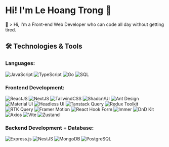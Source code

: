 # Hi! I'm Le Hoang Trong 👋

🚀 > Hi, I'm a Front-end Web Developer who can code all day without getting tired.

## 🛠️ Technologies & Tools

### Languages:
![JavaScript](https://img.shields.io/badge/JavaScript-%23323330.svg?style=for-the-badge&logo=javascript&logoColor=%23F7DF1E)
![TypeScript](https://img.shields.io/badge/TypeScript-%23007ACC.svg?style=for-the-badge&logo=typescript&logoColor=white)
![Go](https://img.shields.io/badge/Go-%2300ADD8.svg?style=for-the-badge&logo=go&logoColor=white)
![SQL](https://img.shields.io/badge/SQL-%2300f.svg?style=for-the-badge&logo=mysql&logoColor=white)

### Frontend Development:
![ReactJS](https://img.shields.io/badge/React-%2320232a.svg?style=for-the-badge&logo=react&logoColor=%2361DAFB)
![NextJS](https://img.shields.io/badge/Next-black?style=for-the-badge&logo=next.js&logoColor=white)
![TailwindCSS](https://img.shields.io/badge/Tailwind_CSS-%2338B2AC.svg?style=for-the-badge&logo=tailwind-css&logoColor=white)
![Shadcn/UI](https://img.shields.io/badge/Shadcn/UI-000000.svg?style=for-the-badge&logo=shadcnui&logoColor=white)
![Ant Design](https://img.shields.io/badge/Ant%20Design-%230170FE.svg?style=for-the-badge&logo=ant-design&logoColor=white)
![Material UI](https://img.shields.io/badge/Material--UI-%230081CB.svg?style=for-the-badge&logo=material-ui&logoColor=white)
![Headless UI](https://img.shields.io/badge/Headless--UI-%23000000.svg?style=for-the-badge&logo=headlessui&logoColor=white)
![Tanstack Query](https://img.shields.io/badge/Tanstack%20Query-FF4154?style=for-the-badge&logo=reactquery&logoColor=white)
![Redux Toolkit](https://img.shields.io/badge/Redux%20Toolkit-%23593d88.svg?style=for-the-badge&logo=redux&logoColor=white)
![RTK Query](https://img.shields.io/badge/RTK%20Query-%23593d88.svg?style=for-the-badge&logo=redux&logoColor=white)
![Framer Motion](https://img.shields.io/badge/Framer%20Motion-black?style=for-the-badge&logo=framer&logoColor=white)
![React Hook Form](https://img.shields.io/badge/React%20Hook%20Form-%23EC5990.svg?style=for-the-badge&logo=reacthookform&logoColor=white)
![Immer](https://img.shields.io/badge/Immer-5DA281?style=for-the-badge&logo=immer&logoColor=white)
![DnD Kit](https://img.shields.io/badge/DnD%20Kit-000000?style=for-the-badge&logo=drag-and-drop&logoColor=white)
![Axios](https://img.shields.io/badge/Axios-5A29E4?style=for-the-badge&logo=axios&logoColor=white)
![Vite](https://img.shields.io/badge/Vite-%23646CFF.svg?style=for-the-badge&logo=vite&logoColor=white)
![Zustand](https://img.shields.io/badge/Zustand-brown?style=for-the-badge&logo=react&logoColor=white)


### Backend Development + Database:
![Express.js](https://img.shields.io/badge/Express.js-%23404d59.svg?style=for-the-badge&logo=express&logoColor=%2361DAFB)
![NestJS](https://img.shields.io/badge/NestJS-%23E0234E.svg?style=for-the-badge&logo=nestjs&logoColor=white)
![MongoDB](https://img.shields.io/badge/MongoDB-%234ea94b.svg?style=for-the-badge&logo=mongodb&logoColor=white)
![PostgreSQL](https://img.shields.io/badge/PostgreSQL-%23316192.svg?style=for-the-badge&logo=postgresql&logoColor=white)

<!--
**LeHoangTrong15102000/LeHoangTrong15102000** is a ✨ _special_ ✨ repository because its `README.md` (this file) appears on your GitHub profile.

Here are some ideas to get you started:

- 🔭 I’m currently working on ...
- 🌱 I’m currently learning ...
- 👯 I’m looking to collaborate on ...
- 🤔 I’m looking for help with ...
- 💬 Ask me about ...
- 📫 How to reach me: ...
- 😄 Pronouns: ...
- ⚡ Fun fact: ...
-->
